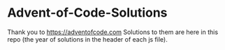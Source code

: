 # Advent-of-Code-Solutions
Thank you to https://adventofcode.com
Solutions to them are here in this repo (the year of solutions in the header of each js file).
